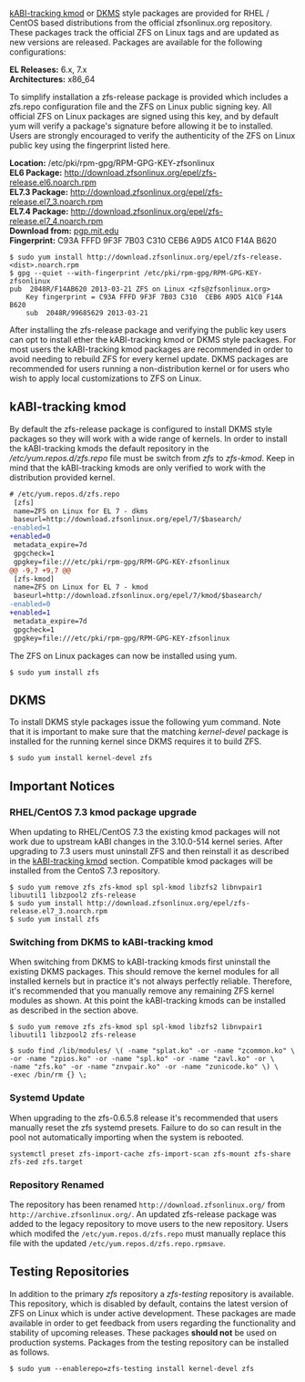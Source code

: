 [kABI-tracking kmod][kmod] or [DKMS][dkms] style packages are provided for RHEL / CentOS based distributions from the official zfsonlinux.org repository. These packages track the official ZFS on Linux tags and are updated as new versions are released.  Packages are available for the following configurations:

**EL Releases:** 6.x, 7.x  
**Architectures:** x86_64  

To simplify installation a zfs-release package is provided which includes a zfs.repo configuration file and the ZFS on Linux public signing key.  All official ZFS on Linux packages are signed using this key, and by default yum will verify a package's signature before allowing it be to installed.  Users are strongly encouraged to verify the authenticity of the ZFS on Linux public key using the fingerprint listed here.

**Location:** /etc/pki/rpm-gpg/RPM-GPG-KEY-zfsonlinux  
**EL6 Package:** http://download.zfsonlinux.org/epel/zfs-release.el6.noarch.rpm  
**EL7.3 Package:** http://download.zfsonlinux.org/epel/zfs-release.el7_3.noarch.rpm  
**EL7.4 Package:** http://download.zfsonlinux.org/epel/zfs-release.el7_4.noarch.rpm  
**Download from:** [pgp.mit.edu][pubkey]  
**Fingerprint:** C93A FFFD 9F3F 7B03 C310  CEB6 A9D5 A1C0 F14A B620

```
$ sudo yum install http://download.zfsonlinux.org/epel/zfs-release.<dist>.noarch.rpm
$ gpg --quiet --with-fingerprint /etc/pki/rpm-gpg/RPM-GPG-KEY-zfsonlinux
pub  2048R/F14AB620 2013-03-21 ZFS on Linux <zfs@zfsonlinux.org>
    Key fingerprint = C93A FFFD 9F3F 7B03 C310  CEB6 A9D5 A1C0 F14A B620
    sub  2048R/99685629 2013-03-21
```

After installing the zfs-release package and verifying the public key users can opt to install ether the kABI-tracking kmod or DKMS style packages.  For most users the kABI-tracking kmod packages are recommended in order to avoid needing to rebuild ZFS for every kernel update.  DKMS packages are recommended for users running a non-distribution kernel or for users who wish to apply local customizations to ZFS on Linux.

## kABI-tracking kmod

By default the zfs-release package is configured to install DKMS style packages so they will work with a wide range of kernels.  In order to install the kABI-tracking kmods the default repository in the */etc/yum.repos.d/zfs.repo* file must be switch from *zfs* to *zfs-kmod*.  Keep in mind that the kABI-tracking kmods are only verified to work with the distribution provided kernel.

```diff
# /etc/yum.repos.d/zfs.repo
 [zfs]
 name=ZFS on Linux for EL 7 - dkms
 baseurl=http://download.zfsonlinux.org/epel/7/$basearch/
-enabled=1
+enabled=0
 metadata_expire=7d
 gpgcheck=1
 gpgkey=file:///etc/pki/rpm-gpg/RPM-GPG-KEY-zfsonlinux
@@ -9,7 +9,7 @@
 [zfs-kmod]
 name=ZFS on Linux for EL 7 - kmod
 baseurl=http://download.zfsonlinux.org/epel/7/kmod/$basearch/
-enabled=0
+enabled=1
 metadata_expire=7d
 gpgcheck=1
 gpgkey=file:///etc/pki/rpm-gpg/RPM-GPG-KEY-zfsonlinux
```

The ZFS on Linux packages can now be installed using yum.

```
$ sudo yum install zfs
```

## DKMS

To install DKMS style packages issue the following yum command.  Note that it is important to make sure that the matching *kernel-devel* package is installed for the running kernel since DKMS requires it to build ZFS.

```
$ sudo yum install kernel-devel zfs
```

## Important Notices

### RHEL/CentOS 7.3 kmod package upgrade

When updating to RHEL/CentOS 7.3 the existing kmod packages will not work due to upstream kABI changes in the 3.10.0-514 kernel series.  After upgrading to 7.3 users must uninstall ZFS and then reinstall it as described in the [kABI-tracking kmod](https://github.com/zfsonlinux/zfs/wiki/RHEL-%26-CentOS/#kabi-tracking-kmod) section.  Compatible kmod packages will be installed from the CentoS 7.3 repository.

```
$ sudo yum remove zfs zfs-kmod spl spl-kmod libzfs2 libnvpair1 libuutil1 libzpool2 zfs-release
$ sudo yum install http://download.zfsonlinux.org/epel/zfs-release.el7_3.noarch.rpm
$ sudo yum install zfs 
```

### Switching from DKMS to kABI-tracking kmod

When switching from DKMS to kABI-tracking kmods first uninstall the existing DKMS packages.  This should remove the kernel modules for all installed kernels but in practice it's not always perfectly reliable.  Therefore, it's recommended that you manually remove any remaining ZFS kernel modules as shown.  At this point the kABI-tracking kmods can be installed as described in the section above.

```
$ sudo yum remove zfs zfs-kmod spl spl-kmod libzfs2 libnvpair1 libuutil1 libzpool2 zfs-release

$ sudo find /lib/modules/ \( -name "splat.ko" -or -name "zcommon.ko" \
-or -name "zpios.ko" -or -name "spl.ko" -or -name "zavl.ko" -or \
-name "zfs.ko" -or -name "znvpair.ko" -or -name "zunicode.ko" \) \
-exec /bin/rm {} \;
```

### Systemd Update

When upgrading to the zfs-0.6.5.8 release it's recommended that users manually reset the zfs systemd presets.  Failure to do so can result in the pool not automatically importing when the system is rebooted.

```
systemctl preset zfs-import-cache zfs-import-scan zfs-mount zfs-share zfs-zed zfs.target
```

### Repository Renamed

The repository has been renamed `http://download.zfsonlinux.org/` from `http://archive.zfsonlinux.org/`.  An updated zfs-release package was added to the legacy repository to move users to the new repository.  Users which modifed the `/etc/yum.repos.d/zfs.repo` must manually replace this file with the updated `/etc/yum.repos.d/zfs.repo.rpmsave`.

## Testing Repositories

In addition to the primary *zfs* repository a *zfs-testing* repository is available. This repository, which is disabled by default, contains the latest version of ZFS on Linux which is under active development. These packages are made available in order to get feedback from users regarding the functionality and stability of upcoming releases. These packages **should not** be used on production systems. Packages from the testing repository can be installed as follows.

```
$ sudo yum --enablerepo=zfs-testing install kernel-devel zfs 
```

[kmod]: http://elrepoproject.blogspot.com/2016/02/kabi-tracking-kmod-packages.html
[dkms]: https://en.wikipedia.org/wiki/Dynamic_Kernel_Module_Support
[pubkey]: http://pgp.mit.edu/pks/lookup?search=0xF14AB620&op=index&fingerprint=on
